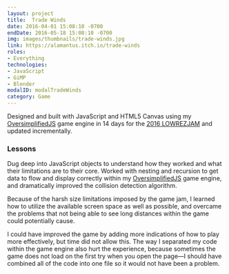 ```yaml
---
layout: project
title:  Trade Winds
date: 2016-04-01 15:08:10 -0700
endDate: 2016-05-18 15:08:10 -0700
img: images/thumbnails/trade-winds.jpg
link: https://alamantus.itch.io/trade-winds
roles:
- Everything
technologies:
- JavaScript
- GiMP
- Blender
modalID: modalTradeWinds
category: Game
---
```

Designed and built with JavaScript and HTML5 Canvas using my [OversimplifiedJS](https://github.com/Alamantus/OversimplifiedJS)
game engine in 14 days for the [2016 LOWREZJAM](https://itch.io/jam/lowrezjam2016)
and updated incrementally.

### Lessons

Dug deep into JavaScript objects to understand how they worked and what their limitations
are to their core. Worked with nesting and recursion to get data to flow and display
correctly within my [OversimplifiedJS](https://github.com/Alamantus/OversimplifiedJS) game
engine, and dramatically improved the collision detection algorithm.
 
Because of the harsh size limitations imposed by the game jam, I learned how to utilize
the available screen space as well as possible, and overcame the problems that not being
able to see long distances within the game could potentially cause.

I could have improved the game by adding more indications of how to play more effectively,
but time did not allow this. The way I separated my code within the game engine also hurt
the experience, because sometimes the game does not load on the first try when you open
the page—I should have combined all of the code into one file so it would not have been a
problem.
